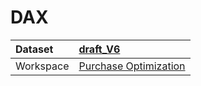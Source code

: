 



# DAX

|Dataset|[draft_V6](./../draft_V6.md)|
| :--- | :--- |
|Workspace|[Purchase Optimization](../../Workspaces/Purchase-Optimization.md)|
